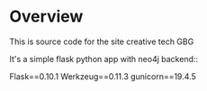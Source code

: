 Overview
========

This is source code for the site creative tech GBG

It's a simple flask python app with neo4j backend::

Flask==0.10.1
Werkzeug==0.11.3
gunicorn==19.4.5

